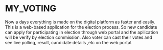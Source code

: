 # MY_VOTING
Now a days everything is made on the digital platform as faster and easily. This is a web-based application for the election process. So new candidate can apply for participating in election through web portal and the apllication will be verify by election commission. Also voter can cast their votes and see live polling, result, candidate details ,etc on
the web portal. 

